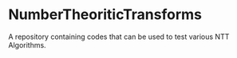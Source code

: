 # NumberTheoriticTransforms
A repository containing codes that can be used to test various NTT Algorithms.
